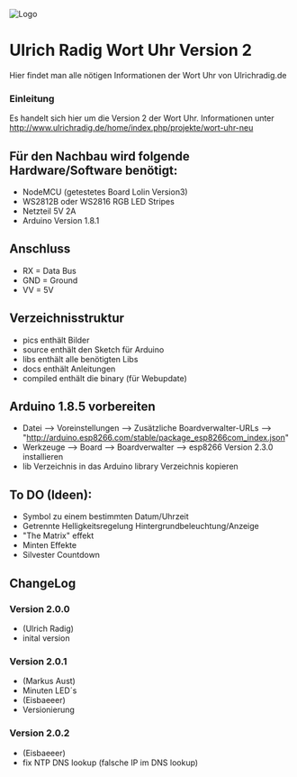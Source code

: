 ![Logo](pics/uhr.jpg)
# Ulrich Radig Wort Uhr Version 2

Hier findet man alle nötigen Informationen der Wort Uhr von Ulrichradig.de      

### Einleitung 
Es handelt sich hier um die Version 2 der Wort Uhr. 
Informationen unter http://www.ulrichradig.de/home/index.php/projekte/wort-uhr-neu   

## Für den Nachbau wird folgende Hardware/Software benötigt:
* NodeMCU (getestetes Board Lolin Version3)
* WS2812B oder WS2816 RGB LED Stripes
* Netzteil 5V 2A
* Arduino Version 1.8.1

## Anschluss
* RX = Data Bus
* GND = Ground
* VV = 5V
 
## Verzeichnisstruktur
* pics enthält Bilder
* source enthält den Sketch für Arduino
* libs enthält alle benötigten Libs
* docs enthält Anleitungen   
* compiled enthält die binary (für Webupdate)

## Arduino 1.8.5 vorbereiten
* Datei --> Voreinstellungen --> Zusätzliche Boardverwalter-URLs --> "http://arduino.esp8266.com/stable/package_esp8266com_index.json"
* Werkzeuge --> Board --> Boardverwalter --> esp8266 Version 2.3.0 installieren
* lib Verzeichnis in das Arduino library Verzeichnis kopieren

## To DO (Ideen):
* Symbol zu einem bestimmten Datum/Uhrzeit
* Getrennte Helligkeitsregelung Hintergrundbeleuchtung/Anzeige 
* "The Matrix" effekt
* Minten Effekte
* Silvester Countdown

## ChangeLog                      

### Version 2.0.0 
* (Ulrich Radig)
* inital version   
### Version 2.0.1
* (Markus Aust)
* Minuten LED´s
* (Eisbaeeer)
* Versionierung
### Version 2.0.2
* (Eisbaeeer)
* fix NTP DNS lookup (falsche IP im DNS lookup)